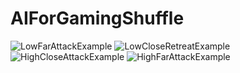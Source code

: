 # AIForGamingShuffle
![LowFarAttackExample](https://github.com/ziobroaatwit/AIForGamingShuffle/assets/54987160/2fc7c4d5-bd8e-4eac-9eca-4a83094c494d)
![LowCloseRetreatExample](https://github.com/ziobroaatwit/AIForGamingShuffle/assets/54987160/13cc19ba-0d64-48d4-a802-e9e4f0e2353e)
![HighCloseAttackExample](https://github.com/ziobroaatwit/AIForGamingShuffle/assets/54987160/758c63dd-3514-48f5-9446-6f38c9cc17b6)
![HighFarAttackExample](https://github.com/ziobroaatwit/AIForGamingShuffle/assets/54987160/8baf207e-ef1c-454d-aaaf-ece93f5f5b90)
